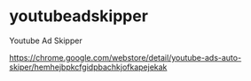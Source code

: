# youtubeadskipper
Youtube Ad Skipper

https://chrome.google.com/webstore/detail/youtube-ads-auto-skiper/hemhejbpkcfgidpbachkjofkapejekak
